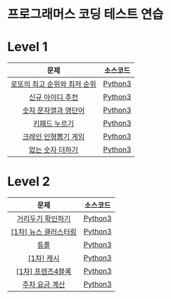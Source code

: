 # 프로그래머스 코딩 테스트 연습

# Level 1
|문제|소스코드|
|:---:|:---:|
|[로또의 최고 순위와 최저 순위](https://programmers.co.kr/learn/courses/30/lessons/77484)|[Python3](https://github.com/wlsdnjs0707/practice_programmers/blob/main/level1/level1_77484.py)|
|[신규 아이디 추천](https://programmers.co.kr/learn/courses/30/lessons/72410)|[Python3](https://github.com/wlsdnjs0707/practice_programmers/blob/main/level1/level1_72410.py)|
|[숫자 문자열과 영단어](https://programmers.co.kr/learn/courses/30/lessons/81301)|[Python3](https://github.com/wlsdnjs0707/practice_programmers/blob/main/level1/level1_81301.py)|
|[키패드 누르기](https://programmers.co.kr/learn/courses/30/lessons/67256)|[Python3](https://github.com/wlsdnjs0707/practice_programmers/blob/main/level1/level1_67256.py)|
|[크레인 인형뽑기 게임](https://programmers.co.kr/learn/courses/30/lessons/64061)|[Python3](https://github.com/wlsdnjs0707/practice_programmers/blob/main/level1/level1_64061.py)|
|[없는 숫자 더하기](https://programmers.co.kr/learn/courses/30/lessons/86051)|[Python3](https://github.com/wlsdnjs0707/practice_programmers/blob/main/level1/level1_86051.py)|


# Level 2
|문제|소스코드|
|:---:|:---:|
|[거리두기 확인하기](https://programmers.co.kr/learn/courses/30/lessons/81302)|[Python3](https://github.com/wlsdnjs0707/practice_programmers/blob/main/level2/level2_81302.py)|
|[[1차] 뉴스 클러스터링](https://programmers.co.kr/learn/courses/30/lessons/17677)|[Python3](https://github.com/wlsdnjs0707/practice_programmers/blob/main/level2/level2_17677.py)|
|[튜플](https://programmers.co.kr/learn/courses/30/lessons/64065)|[Python3](https://github.com/wlsdnjs0707/practice_programmers/blob/main/level2/level2_64065.py)|
|[[1차] 캐시](https://programmers.co.kr/learn/courses/30/lessons/17680)|[Python3](https://github.com/wlsdnjs0707/practice_programmers/blob/main/level2/level2_17680.py)|
|[[1차] 프렌즈4블록](https://programmers.co.kr/learn/courses/30/lessons/17679)|[Python3](https://github.com/wlsdnjs0707/practice_programmers/blob/main/level2/level2_17679.py)|
|[주차 요금 계산](https://programmers.co.kr/learn/courses/30/lessons/92341)|[Python3](https://github.com/wlsdnjs0707/practice_programmers/blob/main/level2/level2_92341.py)|